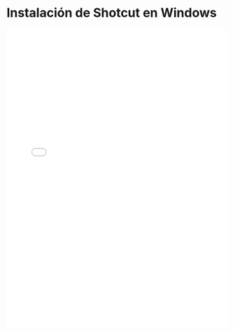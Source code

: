 
# Instalación de Shotcut en Windows

<iframe width="100%" height="682" src="//www.youtube.com/embed/OwJccs5gKY0?list=PLDcKU_N9wmHJI1DC" frameborder="0"></iframe>

